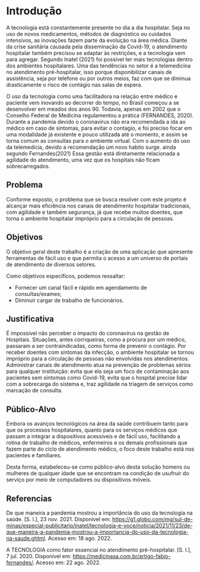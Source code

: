 # Introdução

A tecnologia está constantemente presente no dia a dia hospitalar. Seja no uso de novos medicamentos, métodos de diagnóstico ou cuidados intensivos, as inovações fazem parte da evolução na área médica. Diante da crise sanitária causada pela disseminação da Covid-19, o atendimento hospitalar também precisou se adaptar às restrições, e a tecnologia vem para agregar. Segundo Inatel (2021) foi possível ter mais tecnologias dentro dos ambientes hospitalares. Uma das tendências no setor é a telemedicina no atendimento pré-hospitalar, isso porque disponibilizar canais de assistência, seja por telefone ou por outros meios, faz com que se diminua drasticamente o risco de contágio nas salas de espera. 

O uso da tecnologia como  uma facilitadora na relação  entre médico e paciente vem inovando ao decorrer do tempo, no Brasil  começou a se desenvolver em meados dos anos 90. Todavia, apenas em 2002 que o Conselho Federal de Medicina regulamentou a prática (FERNANDES, 2020). Durante a pandemia devido o coronavirus não era recomendada a ida ao médico em caso de sintomas, para evitar o contagio, e foi preciso  focar em uma modalidade já existente e pouco utilizada até o momento, e assim se torna comum as consultas para o ambiente virtual. Com o aumento do uso da telemedicia, devido a recomendação um novo habito surge. ainda segundo Fernandes(2021) Essa gestão está diretamente relacionada a agilidade do atendimento, uma vez que os hospitais não ficam sobrecarregados. 


## Problema
Conforme exposto, o problema que se busca resolver com este projeto é alcançar mais eficiência nos canais de atendimento hospitalar tradicionais, com agilidade e também segurança, já que recebe muitos doentes, que torna o ambiente hospitalar impróprio para a circulação de pessoas.

## Objetivos

O objetivo geral deste trabalho é a criação de uma aplicação que apresente ferramentas de fácil uso e que permita o acesso a um universo de portais de atendimento de diversos setores.

Como objetivos específicos, podemos ressaltar:
- Fornecer um canal fácil e rápido em agendamento de consultas/exames;
- Diminuir cargar de trabalho de funcionários.

## Justificativa

É impossível não perceber o impacto do coronavírus na gestão de Hospitais. Situações, antes corriqueiras, como a procura por um médico, passaram a ser contraindicadas, como forma de prevenir o contágio. Por receber doentes com sintomas da infecção, o ambiente hospitalar se tornou impróprio para a circulação de pessoas não envolvidas nos atendimentos. Administrar canais de atendimento atua na prevenção de problemas sérios para qualquer instituição: evita que ela seja um foco de contaminação aos pacientes sem sintomas como Covid-19,  evita que o hospital precise lidar com a sobrecarga do sistema e, traz agilidade na triagem de serviços como marcação de consulta.

## Público-Alvo

Embora os avanços tecnológicos na área da saúde contribuem tanto para que os processos hospitalares, quanto para os serviços médicos que passam a integrar a dispositivos acessíveis e de fácil uso, facilitando a rotina de trabalho de médicos, enfermeiros e os demais profissionais que fazem parte do ciclo de atendimento médico, o foco deste trabalho está nos pacientes e familiares.

Desta forma, estabeleceu-se como público-alvo desta solução homens ou mulheres de qualquer idade que se encontram na condição de usufruir do serviço por meio de computadores ou dispositivos móveis.

## Referencias

De que maneira a pandemia mostrou a importância do uso da tecnologia na saúde. [S. l.], 23 nov. 2021. Disponível em: https://g1.globo.com/mg/sul-de-minas/especial-publicitario/inatel/tecnologia-e-voce/noticia/2021/11/23/de-que-maneira-a-pandemia-mostrou-a-importancia-do-uso-da-tecnologia-na-saude.ghtml. Acesso em: 18 ago. 2022.

A TECNOLOGIA como fator essencial no atendimento pré-hospitalar. [S. l.], 7 jul. 2020. Disponível em: https://medicinasa.com.br/artigo-fabio-fernandes/. Acesso em: 22 ago. 2022.
